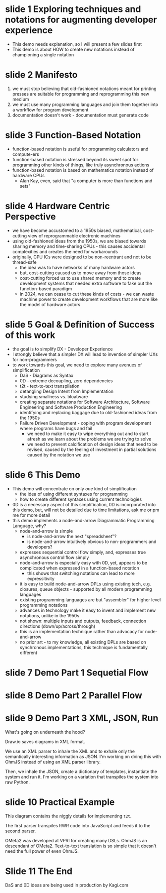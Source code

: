 # slide 1 Exploring techniques and notations for augmenting developer experience
- This demo needs explanation, so I will present a few slides first
- This demo is about HOW to create new notations instead of championing a single notation

# slide 2 Manifesto
1. we must stop believing that old-fashioned notations meant for printing presses are suitable for programming and reprogramming this new medium
2. we must use many programming languages and join them together into a workflow for program development
3. documentation doesn't work - documentation must generate code

# slide 3 Function-Based Notation
- function-based notation is useful for programming calculators and compute-ers
- function-based notation is stressed beyond its sweet spot for programming other kinds of things, like truly asynchronous actions
- function-based notation is based on mathematics notation instead of hardware CPUs
  - Alan Kay, even, said that "a computer is more than functions and sets"

# slide 4 Hardware Centric Perspective
- we have become accustomed to a 1950s biased, mathematical, cost-cutting view of reprogrammable electronic machines
- using old-fashioned ideas from the 1950s, we are biased towards sharing memory and time-sharing CPUs - this causes accidental complexities and creates the need for workarounds
- originally, CPU ICs were designed to be non-reentrant and not to be thread-safe
  - the idea was to have networks of many hardware actors 
  - but, cost-cutting caused us to move away from those ideas
  - cost-cutting forced us to use shared memory and to create development systems that needed extra software to fake out the function-based paradigm
  - in 2024, we can cease to cut these kinds of costs - we can waste machine power to create development workflows that are more like the model of hardware actors

# slide 5 Goal & Definition of Success of this work
- the goal is to simplify DX - Developer Experience
- I strongly believe that a simpler DX will lead to invention of simpler UXs for non-programmers
- to work towards this goal, we need to explore many avenues of simplification
  - DaS - Diagrams as Syntax
  - 0D - extreme decoupling, zero dependencies
  - t2t - text-to-text transpilation
  - detangling Design Intent from Implementation
  - studying smallness vs. bloatware
  - creating separate notations for Software Architecture, Software Engineering and Software Production Engineering
  - identifying and replacing baggage due to old-fashioned ideas from the 1950s
  - Failure Driven Development - coping with program development where programs have bugs and fail
	  - we need to make it easy to wipe everything out and to start afresh as we learn about the problems we are trying to solve
	  - we need to prevent calcification of design ideas that need to be revised, caused by the feeling of investment in partial solutions caused by the notation we use

# slide 6 This Demo
- This demo will concentrate on only *one* kind of simplification
  - the idea of using different syntaxes for programming
  - how to create different syntaxes using current technologies
- 0D is a necessary aspect of this simplification, 0D is incorporated into this demo, but, will not be detailed due to time limitations, ask me or pm me for more detail
- this demo implements a node-and-arrow Diagrammatic Programming Language, why?
  - node-and-arrow is simple
	- is node-and-arrow the next "spreadsheet"? 
	- is node-and-arrow intuitively obvious to non-programmers and developers?
  - expresses sequential control flow simply, and, expresses true asynchronous control flow simply
  - node-and-arrow is especially easy with 0D, yet, appears to be complicated when expressed in a function-based notation
	- this shows that switching notations can lead to more expressitivity
  - it is easy to build node-and-arrow DPLs using existing tech, e.g. closures, queue objects - supported by all modern programming languages
  - existing programming languages are but "assembler" for higher level programming notations
  - advances in technology make it easy to invent and implement new notations, unlike in the 1950s
  - not shown: multiple inputs and outputs, feedback, connection directions (down/up/across/through)
  - this is an implementation technique rather than advocacy for node-and-arrow
  - no prior art - to my knowledge, all existing DPLs are based on synchronous implementations, this technique is fundamentally different

# slide 7 Demo Part 1 Sequetial Flow

# slide 8 Demo Part 2 Parallel Flow

# slide 9 Demo Part 3 XML, JSON, Run
What's going on underneath the hood?

Draw.io saves diagrams in XML format.

We use an XML parser to inhale the XML and to exhale only the semantically interesting information as JSON. I'm working on doing this with OhmJS instead of using an XML parser library.

Then, we inhale the JSON, create a dictionary of templates, instantiate the system and run it. I'm working on a variation that transpiles the system into raw Python.

# slide 10 Practical Example
This diagram contains the niggly details for implementing `t2t`.

The first parser transpiles RWR code into JavaScript and feeds it to the second parser.

OMeta2 was developed at VPRI for creating many DSLs. OhmJS is an descendant of OMeta2. Text-to-text translation is so simple that it doesn't need the full power of even OhmJS.

# Slide 11 The End
DaS and 0D ideas are being used in production by Kagi.com



  
